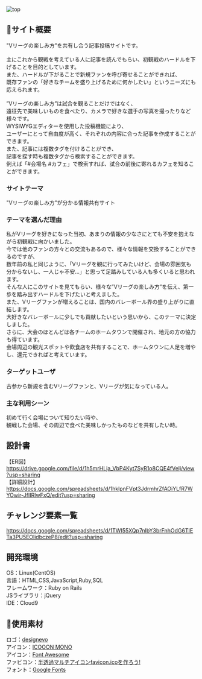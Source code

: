 ![top](https://user-images.githubusercontent.com/96675513/156724992-0e48ee36-9839-409c-a20d-4b0ba48c2481.png)
## 🏐サイト概要
 "Vリーグの楽しみ方"を共有し合う記事投稿サイトです。<br>
 <br>
 主にこれから観戦を考えている人に記事を読んでもらい、初観戦のハードルを下げることを目的としています。<br>
 また、ハードルが下がることで新規ファンを呼び寄せることができれば、<br>
 既存ファンの「好きなチームを盛り上げるために何かしたい」というニーズにも応えられます。<br>
<br>
 ”Vリーグの楽しみ方”は試合を観ることだけではなく、<br>
 遠征先で美味しいものを食べたり、カメラで好きな選手の写真を撮ったりなど様々です。<br>
 WYSIWYGエディターを使用した投稿機能により、<br>
 ユーザーにとって自由度が高く、それぞれの内容に合った記事を作成することができます。<br>
 また、記事には複数タグを付けることができ、<br>
 記事を探す時も複数タグから検索することができます。<br>
 例えば「#会場名 #カフェ」で検索すれば、試合の前後に寄れるカフェを知ることができます。<br>

### サイトテーマ
 "Vリーグの楽しみ方"が分かる情報共有サイト

### テーマを選んだ理由
 私がVリーグを好きになった当初、あまりの情報の少なさにとても不安を抱えながら初観戦に向かいました。<br>
 今では他のファンの方々との交流もあるので、様々な情報を交換することができるのですが、<br>
 数年前の私と同じように、「Vリーグを観に行ってみたいけど、会場の雰囲気も分からないし、一人じゃ不安…」と思って足踏みしている人も多くいると思われます。<br>
 そんな人にこのサイトを見てもらい、様々な”Vリーグの楽しみ方”を伝え、第一歩を踏み出すハードルを下げたいと考えました。<br>
 また、Vリーグファンが増えることは、国内のバレーボール界の盛り上がりに直結します。<br>
 大好きなバレーボールに少しでも貢献したいという思いから、このテーマに決定しました。<br>
 さらに、大会のほとんどは各チームのホームタウンで開催され、地元の方の協力も得ています。<br>
 会場周辺の観光スポットや飲食店を共有することで、ホームタウンに人足を増やし、還元できればと考えています。<br>

### ターゲットユーザ
 古参から新規を含むVリーグファンと、Vリーグが気になっている人。<br>

### 主な利用シーン
 初めて行く会場について知りたい時や、<br>
 観戦した会場、その周辺で食べた美味しかったものなどを共有したい時。 <br>

## 設計書
【ER図】<br>
 https://drive.google.com/file/d/1h5mrHLja_VbP4Kyt7SyR1o8CQE4fVelj/view?usp=sharing<br>
【詳細設計】<br>
 https://docs.google.com/spreadsheets/d/1hklpnFVpt3JdrmhrZfAOiYLfR7WYOwir-JfIIRlwFxQ/edit?usp=sharing

## チャレンジ要素一覧
 https://docs.google.com/spreadsheets/d/1TWI55XQp7nIbY3brFnhOdG6TIETa3PU5EOlidbczeP8/edit?usp=sharing

## 開発環境
 OS：Linux(CentOS)<br>
 言語：HTML,CSS,JavaScript,Ruby,SQL<br>
 フレームワーク：Ruby on Rails<br>
 JSライブラリ：jQuery<br>
 IDE：Cloud9<br>

## 🙏使用素材
 ロゴ：<a href=https://www.designevo.com/>designevo</a><br>
 アイコン：<a href=https://icooon-mono.com/>ICOOON MONO</a><br>
 アイコン：<a href=https://fontawesome.com/>Font Awesome</a><br>
 ファビコン：<a href=https://ao-system.net/alphaicon/>半透過マルチアイコンfavicon.icoを作ろう!</a><br>
 フォント：<a href=https://fonts.google.com/>Google Fonts</a><br>
